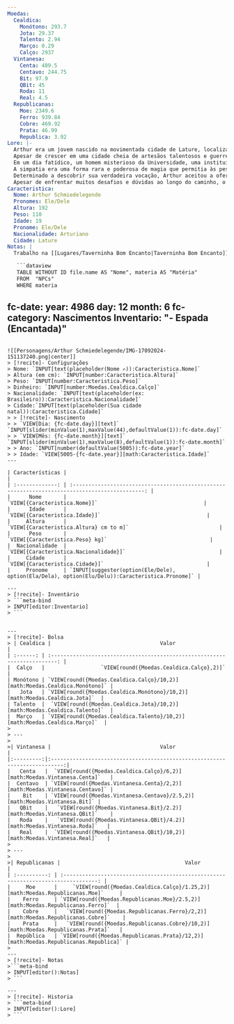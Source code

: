 ```yaml
---
Moedas:
  Cealdica:
    Monótono: 293.7
    Jota: 29.37
    Talento: 2.94
    Março: 0.29
    Calço: 2937
  Vintanesa:
    Centa: 489.5
    Centavo: 244.75
    Bit: 97.9
    QBit: 45
    Roda: 11
    Real: 4.5
  Republicanas:
    Moe: 2349.6
    Ferro: 939.84
    Cobre: 469.92
    Prata: 46.99
    Republica: 3.92
Lore: |-
  Arthur era um jovem nascido na movimentada cidade de Lature, localizada ao lado de um vulcão ativo no Império Arturiano. A cidade era conhecida por seus ricos depósitos de minerais que eram minerados e usados para criar poderosas armas para a guerra contínua contra demônios. Lature também era conhecida como o berço dos ferreiros mais habilidosos do império.
  Apesar de crescer em uma cidade cheia de artesãos talentosos e guerreiros, Arthur sentia que não se encaixava completamente. Ele não era o melhor ferreiro nem o mais forte mineiro, e frequentemente se perguntava qual era seu verdadeiro propósito na vida.
  Em um dia fatídico, um homem misterioso da Universidade, uma instituição de prestígio conhecida por seus estudos avançados em ciência e magia, visitou Lature. Intrigado pela natureza inquisitiva de Arthur e sua sede de conhecimento, o homem o apresentou ao conceito de "simpatia".
  A simpatia era uma forma rara e poderosa de magia que permitia às pessoas estabelecerem conexões profundas com o mundo ao seu redor, semelhante ao emaranhamento quântico. O homem da Universidade viu um grande potencial em Arthur e o convidou a estudar na instituição, onde ele poderia dominar e aprimorar essa habilidade única.
  Determinado a descobrir sua verdadeira vocação, Arthur aceitou a oferta do homem e embarcou em uma jornada rumo à Universidade. No caminho, o homem ensinou a Arthur os princípios básicos.
  Apesar de enfrentar muitos desafios e dúvidas ao longo do caminho, o talento natural e a determinação inabalável de Arthur impressionaram os professores da Universidade, Fazendo ele ser aprovado na Universidade.
Caracteristica:
  Nome: Arthur Schmiedelegende
  Pronomes: Ele/Dele
  Altura: 192
  Peso: 110
  Idade: 19
  Pronome: Ele/Dele
  Nacionalidade: Arturiano
  Cidade: Lature
Notas: |
  Trabalho na [[Lugares/Taverninha Bom Encanto|Taverninha Bom Encanto]] se eu trabalhar final de semana eu ganho extra.

   ```dataview
   TABLE WITHOUT ID file.name AS "Nome", materia AS "Matéria"
   FROM  "NPCs"
   WHERE materia
  ```
fc-date:
  year: 4986
  day: 12
  month: 6
fc-category: Nascimentos
Inventario: "- Espada (Encantada)"
---
```

![[Personagens/Arthur Schmiedelegende/IMG-17092024-151137240.png|center]]
> [!recite]- Configurações 
> Nome: `INPUT[text(placeholder(Nome ✍)):Caracteristica.Nome]`
> Altura (em cm): `INPUT[number:Caracteristica.Altura]`
> Peso: `INPUT[number:Caracteristica.Peso]`
> Dinheiro: `INPUT[number:Moedas.Cealdica.Calço]`
> Nacionalidade: `INPUT[text(placeholder(ex: Brasileiro)):Caracteristica.Nacionalidade]`
> Cidade:`INPUT[text(placeholder(Sua cidade natal)):Caracteristica.Cidade]`
> > [!recite]- Nascimento
> > `VIEW[Dia: {fc-date.day}][text]` `INPUT[slider(minValue(1),maxValue(44),defaultValue(1)):fc-date.day]` 
> > `VIEW[Mês: {fc-date.month}][text]` `INPUT[slider(minValue(1),maxValue(8),defaultValue(1)):fc-date.month]` 
> > Ano: `INPUT[number(defaultValue(5005)):fc-date.year]` 
> > Idade: `VIEW[5005-{fc-date.year}][math:Caracteristica.Idade]`
---

| Características |                                                                                                 |
| :-------------: | :---------------------------------------------------------------------------------------------: |
|      Nome       |                                  `VIEW[{Caracteristica.Nome}]`                                  |
|      Idade      |                                 `VIEW[{Caracteristica.Idade}]`                                  |
|     Altura      |                             `VIEW[{Caracteristica.Altura} cm to m]`                             |
|      Peso       |                                `VIEW[{Caracteristica.Peso} kg]`                                 |
|  Nacionalidade  |                             `VIEW[{Caracteristica.Nacionalidade}]`                              |
|     Cidade      |                                 `VIEW[{Caracteristica.Cidade}]`                                 |
|     Pronome     | `INPUT[suggester(option(Ele/Dele), option(Ela/Dela), option(Elu/Delu)):Caracteristica.Pronome]` |

---
> [!recite]- Inventário
> ```meta-bind
> INPUT[editor:Inventario]
> ```


---
> [!recite]- Bolsa
> | Cealdica |                                   Valor                                    |
| :------: | :------------------------------------------------------------------------: |
|  Calço   |                  `VIEW[round({Moedas.Cealdica.Calço},2)]`                  |
| Monótono | `VIEW[round({Moedas.Cealdica.Calço}/10,2)][math:Moedas.Cealdica.Monótono]` |
|   Jota   | `VIEW[round({Moedas.Cealdica.Monótono}/10,2)][math:Moedas.Cealdica.Jota]`  |
| Talento  |  `VIEW[round({Moedas.Cealdica.Jota}/10,2)][math:Moedas.Cealdica.Talento]`  |
|  Março   | `VIEW[round({Moedas.Cealdica.Talento}/10,2)][math:Moedas.Cealdica.Março]`  |
> 
> ---
>
>| Vintanesa |                                   Valor                                    |
|:---------:|:--------------------------------------------------------------------------:|
|   Centa   |  `VIEW[round({Moedas.Cealdica.Calço}/6,2)][math:Moedas.Vintanesa.Centa]`   |
|  Centavo  | `VIEW[round({Moedas.Vintanesa.Centa}/2,2)][math:Moedas.Vintanesa.Centavo]` |
|    Bit    | `VIEW[round({Moedas.Vintanesa.Centavo}/2.5,2)][math:Moedas.Vintanesa.Bit]` |
|   QBit    |   `VIEW[round({Moedas.Vintanesa.Bit}/2.2)][math:Moedas.Vintanesa.QBit]`    |
|   Roda    |   `VIEW[round({Moedas.Vintanesa.QBit}/4.2)][math:Moedas.Vintanesa.Roda]`   |
|   Real    |  `VIEW[round({Moedas.Vintanesa.QBit}/10,2)][math:Moedas.Vintanesa.Real]`   |
> 
> ---
>
>| Republicanas |                                        Valor                                        |
| :----------: | :---------------------------------------------------------------------------------: |
|     Moe      |     `VIEW[round({Moedas.Cealdica.Calço}/1.25,2)][math:Moedas.Republicanas.Moe]`     |
|    Ferro     | `VIEW[round({Moedas.Republicanas.Moe}/2.5,2)][math:Moedas.Republicanas.Ferro]`  |
|    Cobre     |   `VIEW[round({Moedas.Republicanas.Ferro}/2,2)][math:Moedas.Republicanas.Cobre]`    |
|    Prata     |   `VIEW[round({Moedas.Republicanas.Cobre}/10,2)][math:Moedas.Republicanas.Prata]`   |
|  República   | `VIEW[round({Moedas.Republicanas.Prata}/12,2)][math:Moedas.Republicanas.Republica]` |
>
---
> [!recite]- Notas
>```meta-bind
> INPUT[editor():Notas]
> ```

---
> [!recite]- Historia
> ```meta-bind
> INPUT[editor():Lore]
> ```

